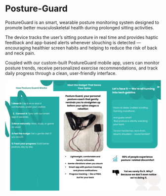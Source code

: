 # Posture-Guard
PostureGuard is an smart, wearable posture monitoring system designed to promote better musculoskeletal health during prolonged sitting activities.

The device tracks the user’s sitting posture in real time and provides haptic feedback and app-based alerts whenever slouching is detected — encouraging healthier screen habits and helping to reduce the risk of back and neck pain.

Coupled with our custom-built PostureGuard mobile app, users can monitor posture trends, receive personalized exercise recommendations, and track daily progress through a clean, user-friendly interface.

![Alt text](images/2.png)
